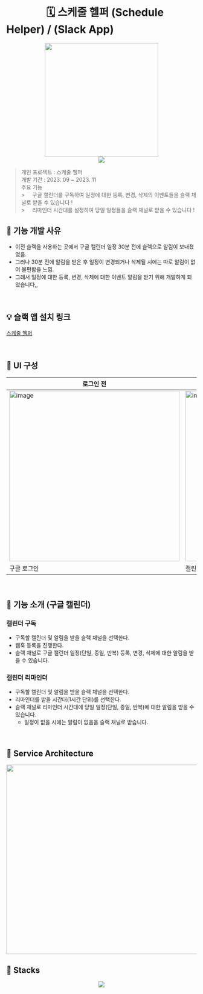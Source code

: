 # &nbsp;&nbsp;&nbsp;&nbsp;&nbsp;&nbsp;&nbsp;&nbsp;&nbsp;&nbsp;&nbsp;&nbsp;&nbsp;&nbsp;&nbsp; 🗓️ 스케줄 헬퍼 (Schedule Helper) / (Slack App)

<p align="center">
   <img src="https://github.com/donghyeun02/calendarBot/assets/129716523/a9ea406d-00ef-47aa-89e8-43b6f9a135e4" height="300px" width="300px"> <br>
  <a href="https://hits.seeyoufarm.com"><img src="https://hits.seeyoufarm.com/api/count/incr/badge.svg?url=https%3A%2F%2Fgithub.com%2Fdonghyeun02%2FcalendarBot&count_bg=%2379C83D&title_bg=%23555555&icon=&icon_color=%23E7E7E7&title=schedule-helper&edge_flat=false"/></a>  
</p>

> 개인 프로젝트 : 스케줄 헬퍼 <br>
> 개발 기간 : 2023. 09 ~ 2023. 11 <br>
> 주요 기능 <br> > &nbsp;&nbsp;&nbsp; 구글 캘린더를 구독하여 일정에 대한 등록, 변경, 삭제의 이벤트들을 슬랙 채널로 받을 수 있습니다 ! <br> > &nbsp;&nbsp;&nbsp; 리마인더 시간대를 설정하여 당일 일정들을 슬랙 채널로 받을 수 있습니다 !
> <br>

## 🤔 기능 개발 사유

- 이전 슬랙을 사용하는 곳에서 구글 캘린더 일정 30분 전에 슬랙으로 알림이 보내졌었음.
- 그러나 30분 전에 알림을 받은 후 일정이 변경되거나 삭제될 시에는 따로 알림이 없어 불편함을 느낌.
- 그래서 일정에 대한 등록, 변경, 삭제에 대한 이벤트 알림을 받기 위해 개발하게 되었습니다,,

<br>

## 💡 슬랙 앱 설치 링크

[스케줄 헬퍼](https://slack.com/oauth/v2/authorize?client_id=5093381943072.5854431103427&scope=[…]:write.public,groups:history,im:history,mpim:history&user_scope=)

<br>

## 🐥 UI 구성

| 로그인 전                                                                                                                            | 로그인 후                                                                                                                            |
| ------------------------------------------------------------------------------------------------------------------------------------ | ------------------------------------------------------------------------------------------------------------------------------------ |
| <img width="450" alt="image" src="https://github.com/donghyeun02/calendarBot/assets/129716523/d4870189-9463-4c4e-896d-bc353041dbc4"> | <img width="450" alt="image" src="https://github.com/donghyeun02/calendarBot/assets/129716523/fda38a37-c65c-410d-81a7-84540bb62ceb"> |
| 구글 로그인                                                                                                                          | 캘린더 구독 및 리마인더 시간대 설정                                                                                                  |

<br>

## 🐤 기능 소개 (구글 캘린더)

### 캘린더 구독

- 구독할 캘린더 및 알림을 받을 슬랙 채널을 선택한다.
- 웹훅 등록을 진행한다.
- 슬랙 채널로 구글 캘린더 일정(단일, 종일, 반복) 등록, 변경, 삭제에 대한 알림을 받을 수 있습니다.
  <br>

### 캘린더 리마인더

- 구독할 캘린더 및 알림을 받을 슬랙 채널을 선택한다.
- 리마인더를 받을 시간대(1시간 단위)를 선택한다.
- 슬랙 채널로 리마인더 시간대에 당일 일정(단일, 종일, 반복)에 대한 알림을 받을 수 있습니다.
  - 일정이 없을 시에는 알림이 없음을 슬랙 채널로 받습니다.

<br>

## 🐤 Service Architecture

<p align="center">
   <img src="https://github.com/donghyeun02/calendarBot/assets/129716523/b7424f69-3bd7-4798-8ec0-08c2039f0821" height="500px" width="600px"> <br>
</p>

## 🐤 Stacks

<p align="center">
  <img src="https://firebasestorage.googleapis.com/v0/b/stackticon-81399.appspot.com/o/images%2F1700468000212?alt=media&token=66350ea1-e8af-4f9f-9226-c6e3713575b4">
</p>
